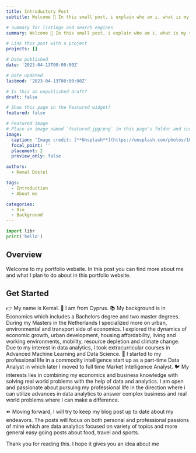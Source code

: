 ```yaml
---
title: Introductory Post
subtitle: Welcome 👋 In this small post, i explain who am i, what is my specialty and what will i write about.

# Summary for listings and search engines
summary: Welcome 👋 In this small post, i explain who am i, what is my specialty and what will i write about.

# Link this post with a project
projects: []

# Date published
date: '2023-04-13T00:00:00Z'

# Date updated
lastmod: '2023-04-13T00:00:00Z'

# Is this an unpublished draft?
draft: false

# Show this page in the Featured widget?
featured: false

# Featured image
# Place an image named `featured.jpg/png` in this page's folder and customize its options here.
image:
  caption: 'Image credit: [**Unsplash**](https://unsplash.com/photos/1QCoQKKEq1M)'
  focal_point: ''
  placement: 2
  preview_only: false

authors:
  - Kemal Dostel

tags:
  - Introduction
  - About me

categories:
  - Bio
  - Background
---
```


```python
import libr
print('hello')
```

## Overview

Welcome to my portfolio website. In this post you can find more about me and what I plan to do about in this portfolio website. 

## Get Started

👉 My name is Kemal.
💒 I am from Cyprus. 
📚 My background is in Economics which includes a Bachelors degree and two master degrees. During my Masters in the Netherlands I specialized more on urban, environmental and transport side of economics. I explored the dynamics of economic growth, urban development, housing affordability, living and working environments, mobility, resource depletion and climate change. Due to my interest in data analytics, I took extracurricular courses in Advanced Machine Learning and Data Science. 
💬 I started to my professional life in a commodity intelligence start up as a part-time Data Analyst in which later I moved to full time Market Intelligence Analyst.
🐦 My interests lies in combining my economics and business knowledge with solving real world problems with the help of data and analytics. I am open and passionate about pursuing my professional life in the direction where i can utilize advances in data analytics to answer complex business and real world problems where I can make a difference.

⏩ Moving forward, I will try to keep my blog post up to date about my endeavors. The posts will focus on both personal and professional passions of mine which are data analytics focused on variety of topics and more general easy going posts about food, travel and sports. 

Thank you for reading this. I hope it gives you an idea about me
